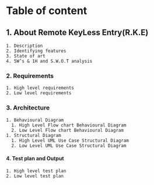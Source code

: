# Table of content
## 1. About Remote KeyLess Entry(R.K.E)
    1. Description
    2. Identifying features
    3. State of art
    4. 5W’s & 1H and S.W.O.T analysis
 ### 2. Requirements
    1. High level requirements
    2. Low level requirements
### 3. Architecture
    1. Behavioural Diagram
      1. High Level Flow chart Behavioural Diagram
      2. Low Level Flow chart Behavioural Diagram
    1. Structural Diagram
      1. High Level UML Use Case Structural Diagram
      2. Low Level UML Use Case Structural Diagram
#### 4. Test plan and Output
    1. High level test plan
    2. Low level test plan
